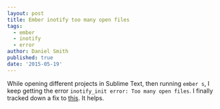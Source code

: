```yaml
---
layout: post
title: Ember inotify too many open files
tags:
  - ember
  - inotify
  - error
author: Daniel Smith
published: true
date: '2015-05-19'
---
```


While opening different projects in Sublime Text, then running `ember s`, I keep getting the error `inotify_init error: Too many open files`. I finally tracked down a fix to [this](https://github.com/ember-cli/ember-cli/issues/2894). It helps.
